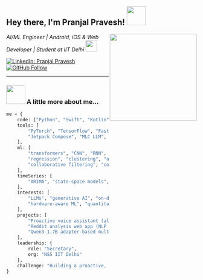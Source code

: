 <h2> Hey there, I'm Pranjal Pravesh! <img src="https://media.giphy.com/media/mGcNjsfWAjY5AEZNw6/giphy.gif" width="50"></h2>
<img align='right' src="https://geeky01adarsh.netlify.app/assets/profile1-d123abc2.gif" width="230">

<p><em>AI/ML Engineer | Android, iOS & Web Developer | Student at IIT Delhi
<img src="https://media.giphy.com/media/WUlplcMpOCEmTGBtBW/giphy.gif" width="30"> 
</em></p>

[![LinkedIn: Pranjal Pravesh](https://img.shields.io/badge/-Pranjal-blue?style=flat-square&logo=Linkedin&logoColor=white&link=https://www.linkedin.com/in/yourlinkedin/)](https://www.linkedin.com/in/pranjal-pravesh/)
[![GitHub Follow](https://img.shields.io/github/followers/yourgithub?label=follow&style=social)](https://github.com/pranjal-pravesh)

---

### <img src="https://media.giphy.com/media/VgCDAzcKvsR6OM0uWg/giphy.gif" width="50"> A little more about me...

```python
me = {
    code: ["Python", "Swift", "Kotlin", "C++", "HTML", "CSS", "JavaScript"],
    tools: [
        "PyTorch", "TensorFlow", "FastAPI", "Bootstrap", "Jinja2", "React",
        "Jetpack Compose", "MLC LLM", "CoreML", "Metal"
    ],
    ml: [
        "transformers", "CNN", "RNN", "GANs", "XGBoost", "decision trees",
        "regression", "clustering", "anomaly detection", "reinforcement learning",
        "collaborative filtering", "content-based filtering"
    ],
    timeSeries: [
        "ARIMA", "state-space models", "RNN", "MA", "AR", "ARMA", "PACF"
    ],
    interests: [
        "LLMs", "generative AI", "on-device ML agents", "mobile ML inference",
        "hardware-aware ML", "quantitative finance", "NLP", "programmatic ads"
    ],
    projects: [
        "Proactive voice assistant (always-on, on-device, with context memory)",
        "Reddit analysis web app (NLP + LLM)",
        "Qwen3-1.7B adapter-based multi-skill LoRA router",
    ],
    leadership: {
        role: "Secretary",
        org: "NSS IIT Delhi"
    },
    challenge: "Building a proactive, voice-first Reddit analyzer and agent with LLMs, speaker diarization, memory, and multi-modal interface"
}

